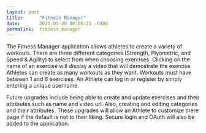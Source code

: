 ```yaml
---
layout: post
title:      "Fitness Manager"
date:       2021-03-20 00:06:21 -0400
permalink:  fitness_manager
---
```



 The Fitness Manager application allows athletes to create
a variety of workouts.  There are three different categories
(Strength, Plyometric, and Speed & Agility) to select from when
choosing exercises.  Clicking on the name of an exercise will 
display a video that will demostrate the exercise.  Athletes can
create as many workouts as they want.  Workouts must have
between 1 and 6 exercises.  An Athlete can log in or register
by simply entering a unique username.

Future upgrades include being able to create and update
exercises and their attributes such as name and video url.  Also,
creating and editing categories and their attributes.  These 
upgrades will allow an Athlete to customize there page if the 
default is not to their liking.  Secure login and OAuth will also 
be added to the application.
